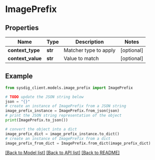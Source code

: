 # ImagePrefix


## Properties

Name | Type | Description | Notes
------------ | ------------- | ------------- | -------------
**context_type** | **str** | Matcher type to apply | [optional] 
**context_value** | **str** | Value to match | [optional] 

## Example

```python
from sysdig_client.models.image_prefix import ImagePrefix

# TODO update the JSON string below
json = "{}"
# create an instance of ImagePrefix from a JSON string
image_prefix_instance = ImagePrefix.from_json(json)
# print the JSON string representation of the object
print(ImagePrefix.to_json())

# convert the object into a dict
image_prefix_dict = image_prefix_instance.to_dict()
# create an instance of ImagePrefix from a dict
image_prefix_from_dict = ImagePrefix.from_dict(image_prefix_dict)
```
[[Back to Model list]](../README.md#documentation-for-models) [[Back to API list]](../README.md#documentation-for-api-endpoints) [[Back to README]](../README.md)


